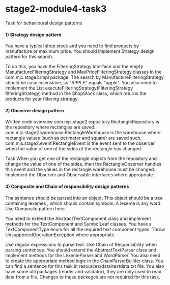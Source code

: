 # stage2-module4-task3
Task for behavioural design patterns

#### 1) Strategy design pattern
   You have a typical shop stock and you need to find products by manufacture or maximum price. You should implement Strategy design pattern for this search.

To do this, you have the FilteringStrategy interface and the empty ManufactureFilteringStrategy and MaxPriceFilteringStrategy classes in the com.mjc.stage2.impl package. The search by ManufactureFilteringStrategy should be case insensitive, so "APPLE" equals "apple". You also need to implement the List executeFilteringStrategy(FilteringStrategy filteringStrategy) method in the ShopStock class, which returns the products for your filtering strategy.

#### 2) Observer design pattern
   Written code overview
   com.mjs.stage2.repository.RectangleRepository is the repository where rectangles are saved.
   com.mjc.stage2.warehouse.RectangleWarehouse is the warehouse where rectangle values (such as perimeter and square) are saved such.
   com.mjs.stage2.event.RectangleEvent is the event sent to the observer when the value of one of the sides of the rectangle has changed.

Task
When you get one of the rectangle objects from the repository and change the value of one of the sides, then the RectangleObserver handles this event and the values in the rectangle warehouse must be changed. Implement the Observer and Observable interfaces where appropriate.

#### 3) Composite and Chain of responsibility design patterns
   The sentence should be parsed into an object. This object should be a tree containing lexemes , which should contain symbols. A lexeme is any word. Use Composite pattern here.

You need to extend the AbstractTextComponent class and implement methods for the TextComponent and SymbolLeaf classes. You have a TextComponentType enum for all the required text component types.
Throw UnsupportedOperationException where appropriate.

Use regular expressions to parse text. Use Chain of Responsibility when parsing sentences.
You should extend the AbstractTextParser class and implement methods for the LexemeParser and WordParser. You also need to create the appropriate method logic in the ChainParserBuilder class.
You can find a sentence for this task in resources/data/textdata.txt file. You also have some util packages (reader and validator), they are only used to read data from a file. Changes to these packages are not required for this task.
